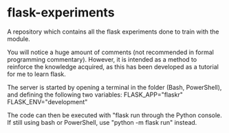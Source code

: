 # flask-experiments
A repository which contains all the flask experiments done to train with the module.

You will notice a huge amount of comments (not recommended in formal programming commentary). However, it is intended as a method to reinforce the knowledge acquired, as this has
been developed as a tutorial for me to learn flask.

The server is started by opening a terminal in the folder (Bash, PowerShell), and defining the following two variables:
  FLASK_APP="flaskr"
  FLASK_ENV="development"
  
The code can then be executed with "flask run through the Python console. If still using bash or PowerShell, use "python -m flask run" instead.
